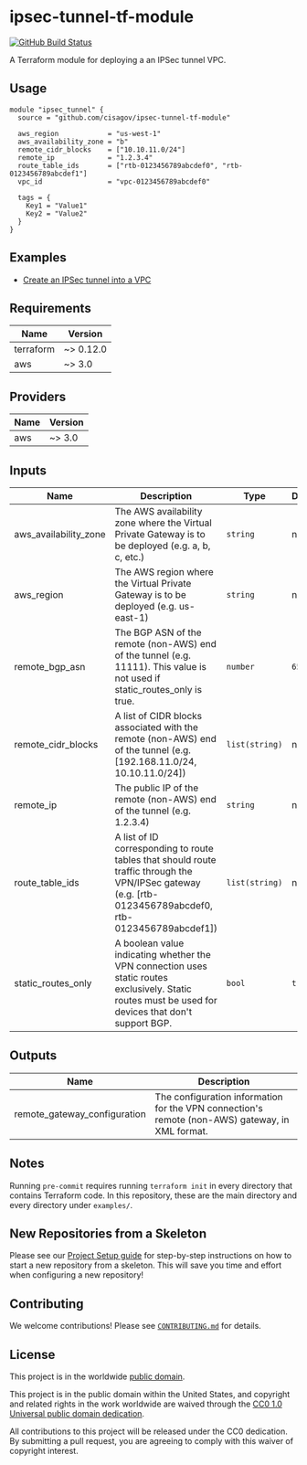 # ipsec-tunnel-tf-module #

[![GitHub Build Status](https://github.com/cisagov/ipsec-tunnel-tf-module/workflows/build/badge.svg)](https://github.com/cisagov/ipsec-tunnel-tf-module/actions)

A Terraform module for deploying a an IPSec tunnel VPC.

## Usage ##

```hcl
module "ipsec_tunnel" {
  source = "github.com/cisagov/ipsec-tunnel-tf-module"

  aws_region            = "us-west-1"
  aws_availability_zone = "b"
  remote_cidr_blocks    = ["10.10.11.0/24"]
  remote_ip             = "1.2.3.4"
  route_table_ids       = ["rtb-0123456789abcdef0", "rtb-0123456789abcdef1"]
  vpc_id                = "vpc-0123456789abcdef0"

  tags = {
    Key1 = "Value1"
    Key2 = "Value2"
  }
}
```

## Examples ##

* [Create an IPSec tunnel into a VPC](https://github.com/cisagov/ipsec-tunnel-tf-module/tree/develop/examples/basic_usage)

## Requirements ##

| Name | Version |
|------|---------|
| terraform | ~> 0.12.0 |
| aws | ~> 3.0 |

## Providers ##

| Name | Version |
|------|---------|
| aws | ~> 3.0 |

## Inputs ##

| Name | Description | Type | Default | Required |
|------|-------------|------|---------|:--------:|
| aws_availability_zone | The AWS availability zone where the Virtual Private Gateway is to be deployed (e.g. a, b, c, etc.) | `string` | n/a | yes |
| aws_region | The AWS region where the Virtual Private Gateway is to be deployed (e.g. us-east-1) | `string` | n/a | yes |
| remote_bgp_asn | The BGP ASN of the remote (non-AWS) end of the tunnel (e.g. 11111).  This value is not used if static_routes_only is true. | `number` | `65000` | no |
| remote_cidr_blocks | A list of CIDR blocks associated with the remote (non-AWS) end of the tunnel (e.g. [192.168.11.0/24, 10.10.11.0/24]) | `list(string)` | n/a | yes |
| remote_ip | The public IP of the remote (non-AWS) end of the tunnel (e.g. 1.2.3.4) | `string` | n/a | yes |
| route_table_ids | A list of ID corresponding to route tables that should route traffic through the VPN/IPSec gateway (e.g. [rtb-0123456789abcdef0, rtb-0123456789abcdef1]) | `list(string)` | n/a | yes |
| static_routes_only | A boolean value indicating whether the VPN connection uses static routes exclusively.  Static routes must be used for devices that don't support BGP. | `bool` | `true` | no |

## Outputs ##

| Name | Description |
|------|-------------|
| remote_gateway_configuration | The configuration information for the VPN connection's remote (non-AWS) gateway, in XML format. |

## Notes ##

Running `pre-commit` requires running `terraform init` in every directory that
contains Terraform code. In this repository, these are the main directory and
every directory under `examples/`.

## New Repositories from a Skeleton ##

Please see our [Project Setup guide](https://github.com/cisagov/development-guide/tree/develop/project_setup)
for step-by-step instructions on how to start a new repository from
a skeleton. This will save you time and effort when configuring a
new repository!

## Contributing ##

We welcome contributions!  Please see [`CONTRIBUTING.md`](CONTRIBUTING.md) for
details.

## License ##

This project is in the worldwide [public domain](LICENSE).

This project is in the public domain within the United States, and
copyright and related rights in the work worldwide are waived through
the [CC0 1.0 Universal public domain
dedication](https://creativecommons.org/publicdomain/zero/1.0/).

All contributions to this project will be released under the CC0
dedication. By submitting a pull request, you are agreeing to comply
with this waiver of copyright interest.
